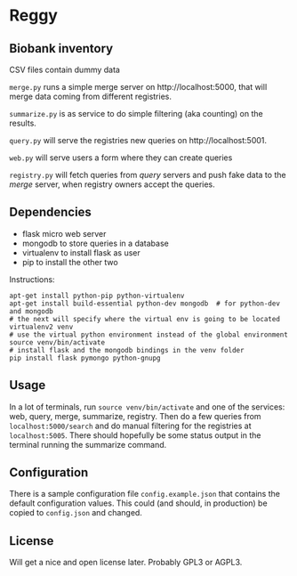 Reggy
=====

Biobank inventory
-----------------

CSV files contain dummy data

``merge.py`` runs a simple merge server on http://localhost:5000, that will
merge data coming from different registries.

``summarize.py`` is as service to do simple filtering (aka counting) on the
results.

``query.py`` will serve the registries new queries on http://localhost:5001.

``web.py`` will serve users a form where they can create queries

``registry.py`` will fetch queries from _query_ servers and push fake data to
the _merge_ server, when registry owners accept the queries.

Dependencies
------------

* flask micro web server
* mongodb to store queries in a database
* virtualenv to install flask as user
* pip to install the other two

Instructions:

    apt-get install python-pip python-virtualenv
    apt-get install build-essential python-dev mongodb  # for python-dev and mongodb
    # the next will specify where the virtual env is going to be located
    virtualenv2 venv
    # use the virtual python environment instead of the global environment
    source venv/bin/activate
    # install flask and the mongodb bindings in the venv folder
    pip install flask pymongo python-gnupg

Usage
-----

In a lot of terminals, run ``source venv/bin/activate`` and one of the
services: web, query, merge, summarize, registry. Then do a few queries from
``localhost:5000/search`` and do manual filtering for the registries at
``localhost:5005``. There should hopefully be some status output in the
terminal running the summarize command.

Configuration
-------------

There is a sample configuration file ``config.example.json`` that contains the
default configuration values. This could (and should, in production) be copied
to ``config.json`` and changed.

License
-------

Will get a nice and open license later. Probably GPL3 or AGPL3.
